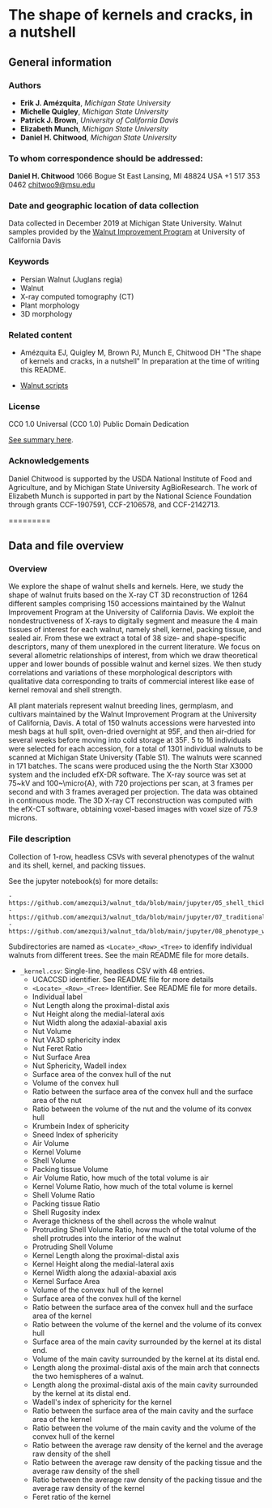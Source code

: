 # The shape of kernels and cracks, in a nutshell

## General information

### Authors

- **Erik J. Amézquita**, _Michigan State University_
- **Michelle Quigley**, _Michigan State University_
- **Patrick J. Brown**, _University of California Davis_
- **Elizabeth Munch**, _Michigan State University_
- **Daniel H. Chitwood**, _Michigan State University_

### To whom correspondence should be addressed:

**Daniel H. Chitwood**
1066 Bogue St
East Lansing, MI 48824
USA
+1 517 353 0462
chitwoo9@msu.edu

### Date and geographic location of data collection

Data collected in December 2019 at Michigan State University. Walnut samples provided by the [Walnut Improvement Program](https://fruitsandnuts.ucdavis.edu/collaborators/california-walnut-board/reports) at University of California Davis

### Keywords

- Persian Walnut (Juglans regia)
- Walnut
- X-ray computed tomography (CT)
- Plant morphology
- 3D morphology

### Related content

- Amézquita EJ, Quigley M, Brown PJ, Munch E, Chitwood DH "The shape of kernels and cracks, in a nutshell" In preparation at the time of writing this README.

- [Walnut scripts](https://github.com/amezqui3/walnut_tda)

### License

CC0 1.0 Universal (CC0 1.0)
Public Domain Dedication 

[See summary here](https://creativecommons.org/publicdomain/zero/1.0/).

### Acknowledgements

Daniel Chitwood is supported by the USDA National Institute of Food and Agriculture, and by Michigan State University AgBioResearch. The work of Elizabeth Munch is supported in part by the National Science Foundation through grants CCF-1907591, CCF-2106578, and CCF-2142713.

=========

## Data and file overview

### Overview

We explore the shape of walnut shells and kernels. Here, we study the shape of walnut fruits based on the X-ray CT 3D reconstruction of 1264 different samples comprising 150 accessions maintained by the Walnut Improvement Program at the University of California Davis. We exploit the nondestructiveness of X-rays to digitally segment and measure the 4 main tissues of interest for each walnut, namely shell, kernel, packing tissue, and sealed air. From these we extract a total of 38 size- and shape-specific descriptors, many of them unexplored in the current literature. We focus on several allometric relationships of interest, from which we draw theoretical upper and lower bounds of possible walnut and kernel sizes. We then study correlations and variations of these morphological descriptors with qualitative data corresponding to traits of commercial interest like ease of kernel removal and shell strength.

All plant materials represent walnut breeding lines, germplasm, and cultivars maintained by the Walnut Improvement Program at the University of California, Davis. A total of 150 walnuts accessions were harvested into mesh bags at hull split, oven-dried overnight at 95F, and then air-dried for several weeks before moving into cold storage at 35F. 5 to 16 individuals were selected for each accession, for a total of 1301 individual walnuts to be scanned at Michigan State University (Table S1). The walnuts were scanned in 171 batches. The scans were produced using the the North Star X3000 system and the included efX-DR software. The X-ray source was set at 75~kV and 100~\micro{A}, with 720 projections per scan, at 3 frames per second and with 3 frames averaged per projection. The data was obtained in continuous mode. The 3D X-ray CT reconstruction was computed with the efX-CT software, obtaining voxel-based images with voxel size of 75.9 microns.

### File description

Collection of 1-row, headless CSVs with several phenotypes of the walnut and its shell, kernel, and packing tissues.

See the jupyter notebook(s) for more details:

```
- https://github.com/amezqui3/walnut_tda/blob/main/jupyter/05_shell_thickness.ipynb
- https://github.com/amezqui3/walnut_tda/blob/main/jupyter/07_traditional_phenotyping.ipynb
- https://github.com/amezqui3/walnut_tda/blob/main/jupyter/08_phenotype_wrangling.ipynb
```

Subdirectories are named as `<Locate>_<Row>_<Tree>` to idenfify individual walnuts from different trees. See the main README file for more details.

- `_kernel.csv`: Single-line, headless CSV with 48 entries.
    - UCACCSD identifier. See README file for more details
    - `<Locate>_<Row>_<Tree>` Identifier. See README file for more details.
    - Individual label
    - Nut Length along the proximal-distal axis
    - Nut Height along the medial-lateral axis
    - Nut Width along the adaxial-abaxial axis
    - Nut Volume
    - Nut VA3D sphericity index
    - Nut Feret Ratio
    - Nut Surface Area
    - Nut Sphericity, Wadell index 
    - Surface area of the convex hull of the nut
    - Volume of the convex hull
    - Ratio between the surface area of the convex hull and the surface area of the nut
    - Ratio between the volume of the nut and the volume of its convex hull
    - Krumbein Index of sphericity
    - Sneed Index of sphericity
    - Air Volume
    - Kernel Volume
    - Shell Volume
    - Packing tissue Volume
    - Air Volume Ratio, how much of the total volume is air
    - Kernel Volume Ratio, how much of the total volume is kernel
    - Shell Volume Ratio
    - Packing tissue Ratio
    - Shell Rugosity index
    - Average thickness of the shell across the whole walnut
    - Protruding Shell Volume Ratio, how much of the total volume of the shell protrudes into the interior of the walnut
    - Protruding Shell Volume
    - Kernel Length along the proximal-distal axis
    - Kernel Height along the medial-lateral axis
    - Kernel Width along the adaxial-abaxial axis
    - Kernel Surface Area
    - Volume of the convex hull of the kernel
    - Surface area of the convex hull of the kernel
    - Ratio between the surface area of the convex hull and the surface area of the kernel
    - Ratio between the volume of the kernel and the volume of its convex hull
    - Surface area of the main cavity surrounded by the kernel at its distal end.
    - Volume of the main cavity surrounded by the kernel at its distal end.
    - Length along the proximal-distal axis of the main arch that connects the two hemispheres of a walnut.
    - Length along the proximal-distal axis of the main cavity surrounded by the kernel at its distal end.
    - Wadell's index of sphericity for the kernel
    - Ratio between the surface area of the main cavity and the surface area of the kernel
    - Ratio between the volume of the main cavity and the volume of the convex hull of the kernel
    - Ratio between the average raw density of the kernel and the average raw density of the shell
    - Ratio between the average raw density of the packing tissue and the average raw density of the shell
    - Ratio between the average raw density of the packing tissue and the average raw density of the kernel
    - Feret ratio of the kernel
    
